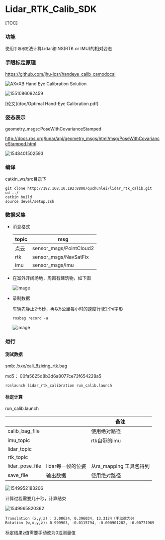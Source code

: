 # Lidar_RTK_Calib_SDK
[TOC]



### 功能 

使用`手眼标定`法计算Lidar和INS(RTK or IMU)的相对姿态



### 手眼标定原理

https://github.com/jhu-lcsr/handeye_calib_camodocal

![            AX=XB Hand Eye Calibration Solution](assets/687474703a2f2f692e737461636b2e696d6775722e636f6d2f77644f79672e6a7067.jpeg) 

![1551086092459](assets/1551086092459.png)

[论文](doc/Optimal Hand-Eye Calibration.pdf)

### 姿态表示

geometry_msgs::PoseWithCovarianceStamped

http://docs.ros.org/lunar/api/geometry_msgs/html/msg/PoseWithCovarianceStamped.html

![1548401502593](assets/1548401502593.png)

### 编译

catkin_ws/src目录下

```shell
git clone http://192.168.10.192:8800/quchunlei/lidar_rtk_calib.git
cd ../
catkin build
source devel/setup.zsh 
```

### 数据采集

- 消息格式

  | topic | msg                     |
  | ----- | ----------------------- |
  | 点云  | sensor_msgs/PointCloud2 |
  | rtk   | sensor_msgs/NavSatFix   |
  | imu   | sensor_msgs/Imu         |

  

- 在室外开阔场地，周围有建筑物，如下图

  ![image](assets/image.png)

- 录制数据

  车辆先静止2-5秒，再以5公里每小时的速度行驶2个`8`字形

  ```shell
  rosbag record -a 
  ```

  ![image](assets/image-1549942026684.png)

### 运行

#### 测试数据

smb: /xxx/cali_8zixing_rtk.bag

md5： 00fa5625d8b3d6a8077ce73f654228a5



```shell
roslaunch lidar_rtk_calibration run_calib.launch

```

#### 标定计算 

run_calib.launch

|                 |                   | 备注                    |
| --------------- | ----------------- | ----------------------- |
| calib_bag_file  |                   | 使用绝对路径            |
| imu_topic       |                   | rtk自带的imu            |
| lidar_topic     |                   |                         |
| rtk_topic       |                   |                         |
| lidar_pose_file | lidar每一帧的位姿 | 从rs_mapping 工具包得到 |
| save_file       | 输出数据          | 使用绝对路径            |

![1549952183206](assets/1549952183206.png)

计算过程需要几十秒，计算结束



![1549965820362](assets/1549965820362.png)

```shell
Translation (x,y,z) : 2.00624, 0.396034, 13.3124（手动改为0）
Rotation (w,x,y,z): 0.999903, -0.0115794, -0.000901282, -0.00771969

```

标定结果z值需要手动改为0或测量值